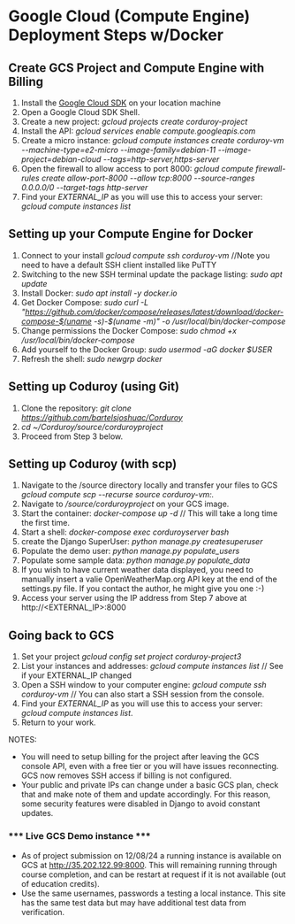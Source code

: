 # Google Cloud (Compute Engine) Deployment Steps w/Docker

## Create GCS Project and Compute Engine with Billing  
1. Install the [Google Cloud SDK](https://cloud.google.com/sdk/?hl=en) on your location machine
2. Open a Google Cloud SDK Shell.  
3. Create a new project: *gcloud projects create corduroy-project*  
4. Install the API: *gcloud services enable compute.googleapis.com*  
5. Create a micro instance: *gcloud compute instances create corduroy-vm --machine-type=e2-micro  --image-family=debian-11 --image-project=debian-cloud --tags=http-server,https-server* 
6. Open the firewall to allow access to port 8000: *gcloud compute firewall-rules create allow-port-8000 --allow tcp:8000 --source-ranges 0.0.0.0/0 --target-tags http-server*  
7. Find your *EXTERNAL_IP* as you will use this to access your server: *gcloud compute instances list*  

## Setting up your Compute Engine for Docker
1. Connect to your install *gcloud compute ssh corduroy-vm* //Note you need to have a default SSH client installed like PuTTY  
2. Switching to the new SSH terminal update the package listing: *sudo apt update*  
3. Install Docker: *sudo apt install -y docker.io*  
4. Get Docker Compose: *sudo curl -L "https://github.com/docker/compose/releases/latest/download/docker-compose-$(uname -s)-$(uname -m)" -o /usr/local/bin/docker-compose*  
5. Change permissions the Docker Compose: *sudo chmod +x /usr/local/bin/docker-compose*  
6. Add yourself to the Docker Group: *sudo usermod -aG docker $USER*  
7. Refresh the shell: *sudo newgrp docker*  

## Setting up Coduroy (using Git)
1. Clone the repository: *git clone https://github.com/bartelsjoshuac/Corduroy*  
2. *cd ~/Corduroy/source/corduroyproject*  
3. Proceed from Step 3 below.  

## Setting up Coduroy (with scp)
1. Navigate to the /source directory locally and transfer your files to GCS *gcloud compute scp --recurse source corduroy-vm:.* 
2. Navigate to */source/corduroyproject* on your GCS image.  
3. Start the container: *docker-compose up -d*  // This will take a long time the first time.  
4. Start a shell: *docker-compose exec corduroyserver bash*
5. create the Django SuperUser: *python manage.py createsuperuser*  
6. Populate the demo user: *python manage.py populate_users*  
7. Populate some sample data: *python manage.py populate_data* 
8. If you wish to have current weather data displayed, you need to manually insert a valie OpenWeatherMap.org API key at the end of the settings.py file.  If you contact the author, he might give you one :-)   
9. Access your server using the IP address from Step 7 above at http://<EXTERNAL_IP>:8000

## Going back to GCS  
1. Set your project *gcloud config set project corduroy-project3*  
2. List your instances and addresses: *gcloud compute instances list*  // See if your EXTERNAL_IP changed  
3. Open a SSH window to your computer engine: *gcloud compute ssh corduroy-vm* // You can also start a SSH session from the console.  
4. Find your *EXTERNAL_IP* as you will use this to access your server: *gcloud compute instances list*.     
5. Return to your work.   

NOTES:
- You will need to setup billing for the project after leaving the GCS console API, even with a free tier or you will have issues reconnecting. GCS now removes SSH access if billing is not configured. 
- Your public and private IPs can change under a basic GCS plan, check that and make note of them and update accordingly.  For this reason, some security features were disabled in Django to avoid constant updates.

### *** Live GCS Demo instance ***
 - As of project submission on 12/08/24 a running instance is available on GCS at http://35.202.122.99:8000.  This will remaining running through course completion, and can be restart at request if it is not available (out of education credits).  
 - Use the same usernames, passwords a testing a local instance.  This site has the same test data but may have additional test data from verification.  




